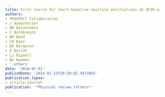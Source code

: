 ```yaml
---
title: First search for short-baseline neutrino oscillations at HFIR with PROSPECT
authors:
- PROSPECT Collaboration
- J Ashenfelter
- AB Balantekin
- C Baldenegro
- HR Band
- CD Bass
- DE Bergeron
- D Berish
- LJ Bignell
- NS Bowden
- ' others'
date: '2018-01-01'
publishDate: '2024-01-23T20:50:02.497206Z'
publication_types:
- article-journal
publication: '*Physical review letters*'
---
```

